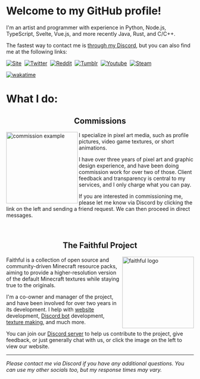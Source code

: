 <h1>Welcome to my GitHub profile!</h1>

I'm an artist and programmer with experience in Python, Node.js, TypeScript, Svelte, Vue.js, and more recently Java, Rust, and C/C++.

The fastest way to contact me is [through my Discord](https://discord.com/users/360249987927638016), but you can also find me at the following links:

<a href="https://3vorp.github.io"><img alt="Site" src="https://img.shields.io/badge/Website-4a4a4e?style=for-the-badge&logoColor=white"></a>&nbsp;
<a href="https://twitter.com/3vorp"><img alt="Twitter" src="https://img.shields.io/badge/Twitter-1DA1F2?style=for-the-badge&logo=twitter&logoColor=white"></a>&nbsp;
<a href="https://reddit.com/u/3vorp"><img alt="Reddit" src="https://img.shields.io/badge/Reddit-FF5700?style=for-the-badge&logo=reddit&logoColor=white"></a>&nbsp;
<a href="https://tumblr.com/evorp"><img alt="Tumblr" src="https://img.shields.io/badge/Tumblr-34526f?style=for-the-badge&logo=tumblr&logoColor=white"></a>&nbsp;
<a href="https://www.youtube.com/@evorp"><img alt="Youtube" src="https://img.shields.io/badge/YouTube-FF0000?style=for-the-badge&logo=youtube&logoColor=white"></a>&nbsp;
<a href="https://steamcommunity.com/id/3vorp/"><img alt="Steam" src="https://img.shields.io/badge/Steam-2A475E?style=for-the-badge&logo=steam&logoColor=white"></a>&nbsp;

[![wakatime](https://wakatime.com/badge/user/a6180042-a9f4-4c2b-9f41-3a02f3d617a3.svg?style=for-the-badge)](https://wakatime.com/@Evorp)

<h1>What I do:</h1>

<h2 align="center">Commissions</h2>
<a href="https://discord.com/users/360249987927638016">
  <img
       src="https://3vorp.github.io/logo/cooking.gif"
       alt="commission example"
       height="192"
       width="192"
       align="left"
  />
</a>

<p>
  I specialize in pixel art media, such as profile pictures, video game textures, or short animations.
  
  I have over three years of pixel art and graphic design experience, and have been doing commission work for over two of those. Client feedback and transparency is central to my services, and I only charge what you can pay.
  
  If you are interested in commissioning me, please let me know via Discord by clicking the link on the left and sending a friend request. We can then proceed in direct messages.
</p>

<br>

<h2 align="center">The Faithful Project</h2>

<a href="https://faithfulpack.net">
  <img 
       src="https://github.com/Faithful-Resource-Pack/Branding/blob/main/logos/transparent/512/plain_logo.png?raw=true" 
       alt="faithful logo"
       height="192"
       align="right"
  />
</a>

<p>
  Faithful is a collection of open source and community-driven Minecraft resource packs, aiming to provide a higher-resolution version of the default Minecraft textures while staying true to the originals.

  I'm a co-owner and manager of the project, and have been involved for over two years in its development. I help with [website](https://github.com/Faithful-Resource-Pack/Website) development, [Discord bot](https://github.com/Faithful-Resource-Pack/Discord-Bot) development, [texture making](https://docs.faithfulpack.net/pages/textures/contributor-handbook), and much more.

  You can join our [Discord server](https://discord.gg/sN9YRQbBv7) to help us contribute to the project, give feedback, or just generally chat with us, or click the image on the left to view our website.
</p>

<hr>

*Please contact me via Discord if you have any additional questions. You can use my other socials too, but my response times may vary.*
